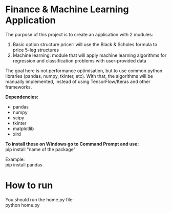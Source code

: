 # Finance & Machine Learning Application
The purpose of this project is to create an application with 2 modules:
1) Basic option structure pricer: will use the Black & Scholes formula to price 5-leg structures
2) Machine learning: module that will apply machine learning algorithms for regression and classification problems with user-provided data

The goal here is not performance optimisation, but to use common python libraries (pandas, numpy, tkinter, etc). With that, the algorithms will be manually implemented, instead of using TensorFlow/Keras and other frameworks.

**Dependencies:**
- pandas
- numpy
- scipy
- tkinter
- matplotlib
- xlrd

**To install these on Windows go to Command Prompt and use:**
<br>pip install "name of the package"

Example:
<br>pip install pandas

# How to run
You should run the home.py file:
<br>python home.py
